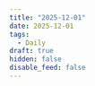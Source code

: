 ```yaml
---
title: "2025-12-01"
date: 2025-12-01
tags:
  - Daily
draft: true
hidden: false
disable_feed: false
---
```


